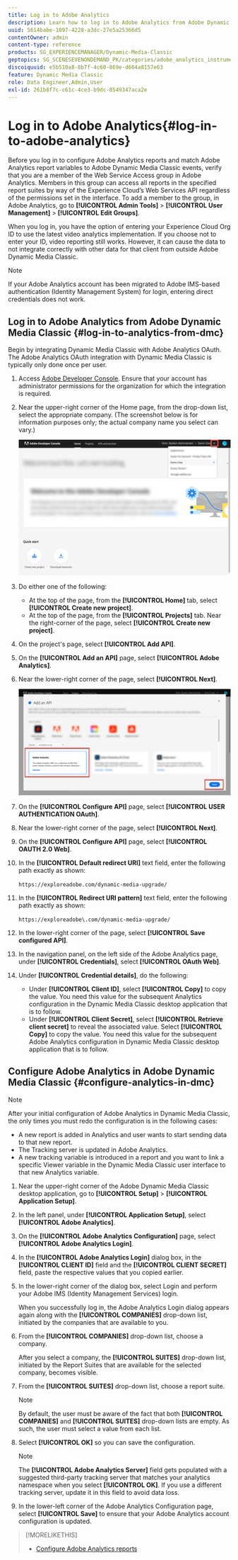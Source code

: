 ```yaml
---
title: Log in to Adobe Analytics
description: Learn how to log in to Adobe Analytics from Adobe Dynamic Media Classic.
uuid: 5614babe-1097-4228-a3dc-27e5a25366d5
contentOwner: admin
content-type: reference
products: SG_EXPERIENCEMANAGER/Dynamic-Media-Classic
geptopics: SG_SCENESEVENONDEMAND_PK/categories/adobe_analytics_instrumentation_kit
discoiquuid: e5b510a8-8b7f-4c60-869e-d664a8157e63
feature: Dynamic Media Classic
role: Data Engineer,Admin,User
exl-id: 261b8f7c-c61c-4ce3-b9dc-8549347aca2e
---
```

# Log in to Adobe Analytics{#log-in-to-adobe-analytics}

Before you log in to configure Adobe Analytics reports and match Adobe Analytics report variables to Adobe Dynamic Media Classic events, verify that you are a member of the Web Service Access group in Adobe Analytics. Members in this group can access all reports in the specified report suites by way of the Experience Cloud’s Web Services API regardless of the permissions set in the interface. To add a member to the group, in Adobe Analytics, go to **[!UICONTROL Admin Tools]** > **[!UICONTROL User Management]** > **[!UICONTROL Edit Groups]**.

When you log in, you have the option of entering your Experience Cloud Org ID to use the latest video analytics implementation. If you choose not to enter your ID, video reporting still works. However, it can cause the data to not integrate correctly with other data for that client from outside Adobe Dynamic Media Classic.

>[!NOTE]
>
>If your Adobe Analytics account has been migrated to Adobe IMS-based authentication (Identity Management System) for login, entering direct credentials does not work.

## Log in to Adobe Analytics from Adobe Dynamic Media Classic {#log-in-to-analytics-from-dmc}

Begin by integrating Dynamic Media Classic with Adobe Analytics OAuth. The Adobe Analytics OAuth integration with Dynamic Media Classic is typically only done once per user.

1. Access [Adobe Developer Console](https://developer.adobe.com/console). Ensure that your account has administrator permissions for the organization for which the integration is required.
1. Near the upper-right corner of the Home page, from the drop-down list, select the appropriate company. (The screenshot below is for information purposes only; the actual company name you select can vary.)

   ![Create a new project](assets/analytics-oauth1.png)

1. Do either one of the following:

   * At the top of the page, from the **[!UICONTROL Home]** tab, select **[!UICONTROL Create new project]**.
   * At the top of the page, from the **[!UICONTROL Projects]** tab. Near the right-corner of the page, select **[!UICONTROL Create new project]**.

1. On the project's page, select **[!UICONTROL Add API]**.
1. On the **[!UICONTROL Add an API]** page, select **[!UICONTROL Adobe Analytics]**.
1. Near the lower-right corner of the page, select **[!UICONTROL Next]**.

   ![Add an API](assets/analytics-oauth2.png)

1. On the **[!UICONTROL Configure API]** page, select **[!UICONTROL USER AUTHENTICATION OAuth]**.
1. Near the lower-right corner of the page, select **[!UICONTROL Next]**.
1. On the **[!UICONTROL Configure API]** page, select **[!UICONTROL OAUTH 2.0 Web]**.
1. In the **[!UICONTROL Default redirect URI]** text field, enter the following path exactly as shown:

   `https://exploreadobe.com/dynamic-media-upgrade/`

1. In the **[!UICONTROL Redirect URI pattern]** text field, enter the following path exactly as shown:

   `https://exploreadobe\.com/dynamic-media-upgrade/`

1. In the lower-right corner of the page, select **[!UICONTROL Save configured API]**.
1. In the navigation panel, on the left side of the Adobe Analytics page, under **[!UICONTROL Credentials]**, select **[!UICONTROL OAuth Web]**.
1. Under **[!UICONTROL Credential details]**, do the following:
   * Under **[!UICONTROL Client ID]**, select **[!UICONTROL Copy]** to copy the value. You need this value for the subsequent Analytics configuration in the Dynamic Media Classic desktop application that is to follow.
   * Under **[!UICONTROL Client Secret]**, select **[!UICONTROL Retrieve client secret]** to reveal the associated value. Select **[!UICONTROL Copy]** to copy the value. You need this value for the subsequent Adobe Analytics configuration in Dynamic Media Classic desktop application that is to follow.

## Configure Adobe Analytics in Adobe Dynamic Media Classic {#configure-analytics-in-dmc}

>[!NOTE]
>
>After your initial configuration of Adobe Analytics in Dynamic Media Classic, the only times you must redo the configuration is in the following cases:
>
>* A new report is added in Analytics and user wants to start sending data to that new report.
>* The Tracking server is updated in Adobe Analytics.
>* A new tracking variable is introduced in a report and you want to link a specific Viewer variable in the Dynamic Media Classic user interface to that new Analytics variable.
>

1. Near the upper-right corner of the Adobe Dynamic Media Classic desktop application, go to **[!UICONTROL Setup]** > **[!UICONTROL Application Setup]**.
1. In the left panel, under **[!UICONTROL Application Setup]**, select **[!UICONTROL Adobe Analytics]**.
1. On the **[!UICONTROL Adobe Analytics Configuration]** page, select **[!UICONTROL Adobe Analytics Login]**.
1. In the **[!UICONTROL Adobe Analytics Login]** dialog box, in the **[!UICONTROL CLIENT ID]** field and the **[!UICONTROL CLIENT SECRET]** field, paste the respective values that you copied earlier.
1. In the lower-right corner of the dialog box, select Login and perform your Adobe IMS (Identity Management Services) login.

   When you successfully log in, the Adobe Analytics Login dialog appears again along with the **[!UICONTROL COMPANIES]** drop-down list, initiated by the companies that are available to you.

1. From the **[!UICONTROL COMPANIES]** drop-down list, choose a company.

   After you select a company, the **[!UICONTROL SUITES]** drop-down list, initiated by the Report Suites that are available for the selected company, becomes visible.

1. From the **[!UICONTROL SUITES]** drop-down list, choose a report suite.

   >[!NOTE]
   >
   >By default, the user must be aware of the fact that both **[!UICONTROL COMPANIES]** and **[!UICONTROL SUITES]** drop-down lists are empty. As such, the user must select a value from each list.

1. Select **[!UICONTROL OK]** so you can save the configuration.

   >[!NOTE]
   >
   >The **[!UICONTROL Adobe Analytics Server]** field gets populated with a suggested third-party tracking server that matches your analytics namespace when you select **[!UICONTROL OK]**. If you use a different tracking server, update it in this field to avoid data loss.

1. In the lower-left corner of the Adobe Analytics Configuration page, select **[!UICONTROL Save]** to ensure that your Adobe Analytics account configuration is updated.

>[!MORELIKETHIS]
>
>* [Configure Adobe Analytics reports](configuring-analytics-reports.md#configuring_adobe_analytics_reports)
